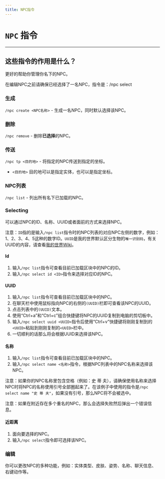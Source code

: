 ```yaml
---
title: NPC指令
---
```


# `NPC` 指令

---

## 这些指令的作用是什么？

更好的帮助你管理你名下的NPC。

在编辑NPC之前请确保已经选择了一名NPC，指令是：/npc select

### 生成
`/npc create <NPC名称>` - 生成一名NPC，同时默认选择该NPC。

### 删除
`/npc remove` - 删除**已选择**的NPC。

### 传送
`/npc tp <目的地>` - 将指定的NPC传送到指定的坐标。
* `<目的地>` 目的地可以是指定实体，也可以是指定坐标。

### NPC列表
`/npc list` - 列出所有名下已加载的NPC。

### Selecting
可以通过NPC的ID、名称、UUID或者面前的方式来选择NPC。

注意：`ID`指的是输入`/npc list`指令时的NPC列表的对应NPC左侧的数字，例如：1、2、3、4、5这种的数字ID。`UUID`是我的世界默认区分生物的`唯一识别码`，有关UUID的内容，请查看[我的世界Wiki](https://minecraft.fandom.com/zh/wiki/%E9%80%9A%E7%94%A8%E5%94%AF%E4%B8%80%E8%AF%86%E5%88%AB%E7%A0%81)。

#### **Id**
1. 输入`/npc list`指令可查看目前已加载区块中的NPC的ID。
2. 输入`/npc select id <ID>`指令来选择对应ID的NPC。

#### **UUID**
1. 输入`/npc list`指令可查看目前已加载区块中的NPC。
2. 在聊天栏中使用鼠标指向NPC的右侧的`(UUID)`栏即可查看该NPC的UUID。
3. 点击列表中的`(UUID)`文本。
4. 使用“Ctrl+a”和“Ctrl+c”组合快捷键将NPC的UUID复制到电脑的剪切板中。
5. 输入`/npc select uuid <UUID>`指令后使用“Ctrl+v”快捷键将刚刚复制到的`<UUID>`粘贴到刚刚复制的`<UUID>`栏中。
6. 一切顺利的话那么将会根据UUID来选择该NPC。

#### **名称**
1. 输入`/npc list`指令可查看目前已加载区块中的NPC。
2. 输入`/npc select name <名称>`指令，根据NPC列表中的NPC名称来选择该NPC。

注意：如果你的NPC名称里包含空格（例如：史 蒂 夫），请确保使用名称来选择NPC时将NPC的名称使用引号全部圈起来了。在该例子中使用的指令是`/npc select name "史 蒂 夫"`，如果没有引号，那么NPC将不会被选中。

注意：如果在附近存在多个重名的NPC，那么会选择失败然后弹出一个错误信息。

#### **近距离**
1. 面向要选择的NPC。
2. 输入`/npc select`指令即可选择该NPC。

### 编辑

你可以更改NPC的多种功能，例如：实体类型、皮肤、姿势、名称、聊天信息、右键动作等。
